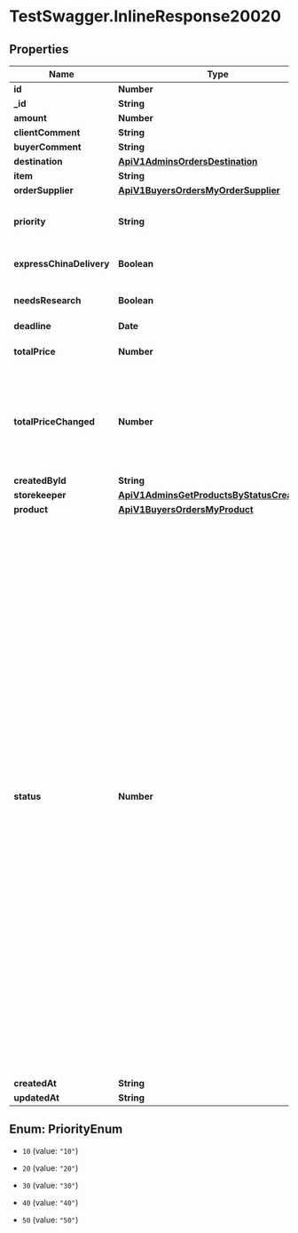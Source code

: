 # TestSwagger.InlineResponse20020

## Properties

Name | Type | Description | Notes
------------ | ------------- | ------------- | -------------
**id** | **Number** | id заказ. | [optional] 
**_id** | **String** | GUID данной записи в БД. | [optional] 
**amount** | **Number** | кол-во | [optional] 
**clientComment** | **String** | Комментарии клиента. | [optional] 
**buyerComment** | **String** | комментарии байера. | [optional] 
**destination** | [**ApiV1AdminsOrdersDestination**](ApiV1AdminsOrdersDestination.md) |  | [optional] 
**item** | **String** |  | [optional] 
**orderSupplier** | [**ApiV1BuyersOrdersMyOrderSupplier**](ApiV1BuyersOrdersMyOrderSupplier.md) |  | [optional] 
**priority** | **String** | Приоритет заказа: от 10 до 50 - от найменее значимого до найболее значимого соответственно | [optional] 
**expressChinaDelivery** | **Boolean** | Флаг , обозначающий оплату за экспресс доставку по китаю | [optional] 
**needsResearch** | **Boolean** | Нуждается ли заказ в повторном поиске поставщика | [optional] 
**deadline** | **Date** | Дедлайн выкупа заказа | [optional] 
**totalPrice** | **Number** | Сумма оплаты $ за партию товара - это сумма в $ указывается закупщиком | [optional] 
**totalPriceChanged** | **Number** | Если вдруг байер понял что стоимость заказа меняется в меньшую/большую сторону он напишет эту сумму в заказе в поле totalPriceChanged (нужно добавить это поле), далее корректировка стоимости решается через админа.  | [optional] 
**createdById** | **String** |  | [optional] 
**storekeeper** | [**ApiV1AdminsGetProductsByStatusCreatedBy**](ApiV1AdminsGetProductsByStatusCreatedBy.md) |  | [optional] 
**product** | [**ApiV1BuyersOrdersMyProduct**](ApiV1BuyersOrdersMyProduct.md) |  | [optional] 
**status** | **Number** |    formed: 0,  Корзина - статус \&quot;Формируется\&quot;      new: 1,  Клиент создал заказ - статус \&quot;Новый\&quot;      readyToProcess: 10,  Заказ доступен к обработке закупщиком (через 15минут после того как он был сделан, приобрёл статус Новый ) - статус \&quot;доступен для обработки\&quot;      atProcess: 15,  Закупщик взял заказ в обработку - статус \&quot;в обработке\&quot;        Варианты обработки - \&quot;Что-то не так - требуется уточнение у клиента\&quot; - уведомить клиента. - закупщику контрольное         уведомление (т.к. будет суброль)        Необходим поиск нового поставщика. - уведомить клиента. - закупщику контрольное уведомление (т.к. будет суброль)      needConfirmingToPriceChange: 19,  \&quot;требуется подтверждение для изменения цены \&quot;        paid: 20, закупщик оплатил заказ - статус \&quot;оплачен\&quot;       trackNumberIssued: 25, выдан и принят трек номер - статус \&quot;выдан трек номер\&quot;      needConfirmingReceiving: 27 - Этот статус промежуточный между 25 и 30     С этого статуса заказ можно переводить в статусы 25,30,35     inStock: 30, Товар пришёл на склад - \&quot;Пришёл на склад\&quot;      canceledByBuyer: 35, // Отменен байером      canceledByClient: 40 // Отменен байером отменем клиентом, можно выстаить только для вакантных или тех котрорые ожидают доплаты. (10, 19)    | [optional] 
**createdAt** | **String** |  | [optional] 
**updatedAt** | **String** |  | [optional] 



## Enum: PriorityEnum


* `10` (value: `"10"`)

* `20` (value: `"20"`)

* `30` (value: `"30"`)

* `40` (value: `"40"`)

* `50` (value: `"50"`)




